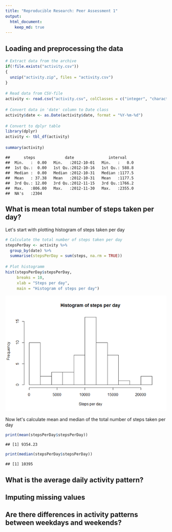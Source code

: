 ```yaml
---
title: "Reproducible Research: Peer Assessment 1"
output: 
  html_document:
    keep_md: true
---
```




## Loading and preprocessing the data


```r
# Extract data from the archive
if(!file.exists("activity.csv"))
{
  unzip("activity.zip", files = "activity.csv")
}

# Read data from CSV-file
activity <- read.csv("activity.csv", colClasses = c("integer", "character", "integer"))

# Convert data in 'date' column to Date class
activity$date <- as.Date(activity$date, format = "%Y-%m-%d")

# Convert to dplyr table
library(dplyr)
activity <- tbl_df(activity)

summary(activity)
```

```
##      steps             date               interval     
##  Min.   :  0.00   Min.   :2012-10-01   Min.   :   0.0  
##  1st Qu.:  0.00   1st Qu.:2012-10-16   1st Qu.: 588.8  
##  Median :  0.00   Median :2012-10-31   Median :1177.5  
##  Mean   : 37.38   Mean   :2012-10-31   Mean   :1177.5  
##  3rd Qu.: 12.00   3rd Qu.:2012-11-15   3rd Qu.:1766.2  
##  Max.   :806.00   Max.   :2012-11-30   Max.   :2355.0  
##  NA's   :2304
```

## What is mean total number of steps taken per day?

Let's start with plotting histogram of steps taken per day


```r
# Calculate the total number of steps taken per day
stepsPerDay <- activity %>%
  group_by(date) %>%
  summarise(stepsPerDay = sum(steps, na.rm = TRUE))

# Plot histogramm
hist(stepsPerDay$stepsPerDay, 
     breaks = 10,
     xlab = "Steps per day", 
     main = "Histogram of steps per day")
```

![](PA1_template_files/figure-html/unnamed-chunk-3-1.png)<!-- -->


Now let's calculate mean and median of the total number of steps taken per day


```r
print(mean(stepsPerDay$stepsPerDay))
```

```
## [1] 9354.23
```

```r
print(median(stepsPerDay$stepsPerDay))
```

```
## [1] 10395
```


## What is the average daily activity pattern?



## Imputing missing values



## Are there differences in activity patterns between weekdays and weekends?
